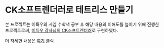 # CK소프트렌더러로 테트리스 만들기

본 프로젝트는 이득우의 게임 수학책 공부 후 해당 내용의 이해도를 높이기 위해 진행한 프로젝트로써, [이득우 강사님의 CK소프트렌더러](https://github.com/onlybooks/gamemath)로 구현하였다.

더 자세한 내용은 [여기](https://scythe-coconut-306.notion.site/CK-a6a052035db14e9399352685829e362a) 클릭
